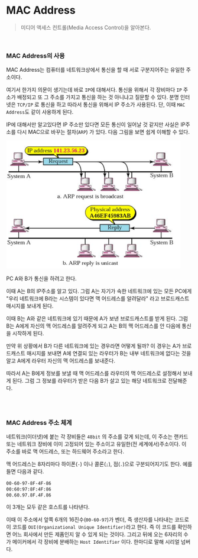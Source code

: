 # MAC Address

> 미디어 액세스 컨트롤(Media Access Control)을 알아본다.

<br>

### MAC Address의 사용

MAC Address는 컴퓨터를 네트워크상에서 통신을 할 때 서로 구분지어주는 유일한 주소이다.

여기서 한가지 의문이 생기는데 바로 `IP`에 대해서다. 통신을 위해서 각 장비마다 `IP` 주소가 배정되고 또 그 주소를 가지고 통신을 하는 것 아니냐고 질문할 수 있다. 분명 인터넷은 `TCP/IP` 로 통신을 하고 따라서 통신을 위해서 IP 주소가 사용된다. 단, 이때 `MAC Address`도 같이 사용하게 된다.

IP에 대해서만 알고있다면 IP 주소만 있다면 모든 통신이 일어날 것 같지만 사실은 IP주소를 다시 MAC으로 바꾸는 절차(`ARP`) 가 있다. 다음 그림을 보면 쉽게 이해할 수 있다.

<img src="../img/Network/MAC_Address1.PNG" alt="MAC_Address1" style="zoom: 67%;" />

PC A와 B가 통신을 하려고 한다. 

이때 A는 B의 IP주소를 알고 있다. 그럼 A는 자기가 속한 네트워크에 있는 모든 PC에게 "우리 네트워크에 B라는 시스템이 있다면 맥 어드레스를 알려달라" 라고 브로드캐스트 매시지를 보내게 된다.

이때 B는 A와 같은 네트워크에 있기 때문에 A가 보낸 브로드캐스트를 받게 된다. 그럼 B는 A에게 자신의 맥 어드레스를 알려주게 되고 A는 B의 맥 어드레스를 안 다음에 통신을 시작하게 된다.

만약 위 상황에서 B가 다른 네트워크에 있는 경우라면 어떻게 될까? 이 경우는 A가 브로드캐스트 매시지를 보내면 A에 연결되 있는 라우터가 B는 내부 네트워크에 없다는 것을 알고 A에게 라우터 자신의 맥 어드레스를 보내준다.

 따라서 A는 B에게 정보를 보낼 때 맥 어드레스를 라우터의 맥 어드레스로 설정해서 보내게 된다. 그럼 그 정보를 라우터가 받은 다음 B가 살고 있는 해당 네트워크로 전달해준다.

<br>

<br>

### MAC Address 주소 체계

네트워크(이더넷)에 붙는 각 장비들은 `48bit` 의 주소를 갖게 되는데, 이 주소는 랜카드 또는 네트워크 장비에 이미 고정되어 있는 주소이고 유일한(전 세계에서)주소이다. 이 주소를 바로 맥 어드레스, 또는 하드웨어 주소라고 한다.

맥 어드레스는 8자리마다 하이폰(`-`) 이나 콜론(`;`), 점(`.`)으로 구분되어지기도 한다. 예를들면 다음과 같다.

```
00-60-97-8F-4F-86
00:60:97:8F:4F:86
00.60.97.8F.4F.86
```

이 3개는 모두 같은 호스트를 나타낸다.

이때 이 주소에서 앞쪽 6개의 16진수(`00-60-97`)가 벤더, 즉 생산자를 나타내는 코드로 이 코드를 `OUI(Organizational Unique Identifier)`라고 한다. 즉 이 코드를 확인하면 어느 회사에서 만든 제품인지 알 수 있게 되는 것이다. 그리고 뒤에 오는 6자리의 수가 메이커에서 각 장비에 분배하는 `Host Identifier` 이다.  한마디로 말해 시리얼 넘버다.